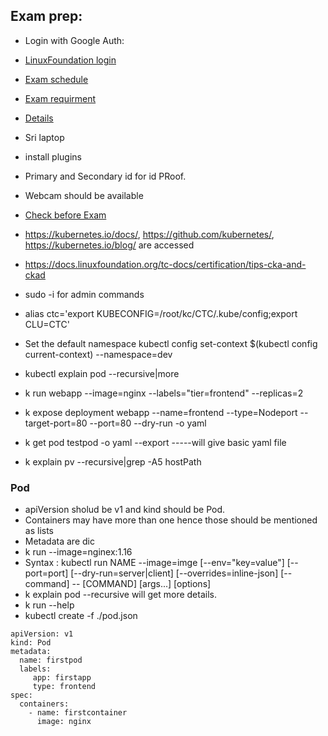 ## Exam  prep:
- Login with Google Auth:
- [LinuxFoundation login](https://trainingportal.linuxfoundation.org/learn/course/certified-kubernetes-application-developer-ckad/exam/exam)
- [Exam schedule](https://www.examslocal.com/)
- [Exam requirment](https://www.examslocal.com/#)
- [Details](https://www.examslocal.com/ScheduleExam/Payment)
- Sri laptop
- install plugins
- Primary and Secondary id for id PRoof.
- Webcam should be available 
- [Check before Exam](https://trainingportal.linuxfoundation.org/learn/course/certified-kubernetes-application-developer-ckad/exam/exam)

- https://kubernetes.io/docs/, https://github.com/kubernetes/,  https://kubernetes.io/blog/ are accessed
- https://docs.linuxfoundation.org/tc-docs/certification/tips-cka-and-ckad
- sudo -i for admin commands
- alias ctc='export KUBECONFIG=/root/kc/CTC/.kube/config;export CLU=CTC'
- Set the default namespace kubectl config set-context $(kubectl config current-context) --namespace=dev
- kubectl explain pod --recursive|more
- k run webapp --image=nginx --labels="tier=frontend" --replicas=2
- k expose deployment webapp --name=frontend --type=Nodeport --target-port=80 --port=80 --dry-run -o yaml
- k get pod testpod -o yaml --export -----will give basic yaml file
-  k explain pv --recursive|grep -A5 hostPath

### Pod
- apiVersion sholud be v1 and kind should be Pod.
- Containers may have more than one hence those should be mentioned as lists
- Metadata are dic
- k run <pod name> --image=nginex:1.16 
- Syntax : kubectl run NAME --image=imge [--env="key=value"] [--port=port] [--dry-run=server|client] [--overrides=inline-json]
[--command] -- [COMMAND] [args...] [options]
- k explain pod --recursive will get more details.
- k run --help 
- kubectl create -f ./pod.json
  

```
apiVersion: v1
kind: Pod
metadata:
  name: firstpod
  labels:
     app: firstapp
     type: frontend
spec:
  containers: 
    - name: firstcontainer
      image: nginx
```
